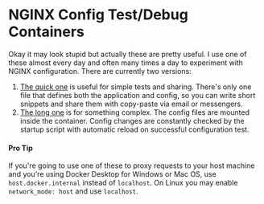 # NGINX Config Test/Debug Containers

Okay it may look stupid but actually these are pretty useful. I use one of these almost every day and often many times a day to experiment with NGINX configuration. There are currently two versions:

1. [The quick one](quick) is useful for simple tests and sharing. There's only one file that defines both the application and config, so you can write short snippets and share them with copy-paste via email or messengers.
1. [The long one](long) is for something complex. The config files are mounted inside the container. Config changes are constantly checked by the startup script with automatic reload on successful configuration test.

#### Pro Tip
If you're going to use one of these to proxy requests to your host machine and you're using Docker Desktop for Windows or Mac OS, use `host.docker.internal` instead of `localhost`. On Linux you may enable `network_mode: host` and use `localhost`.